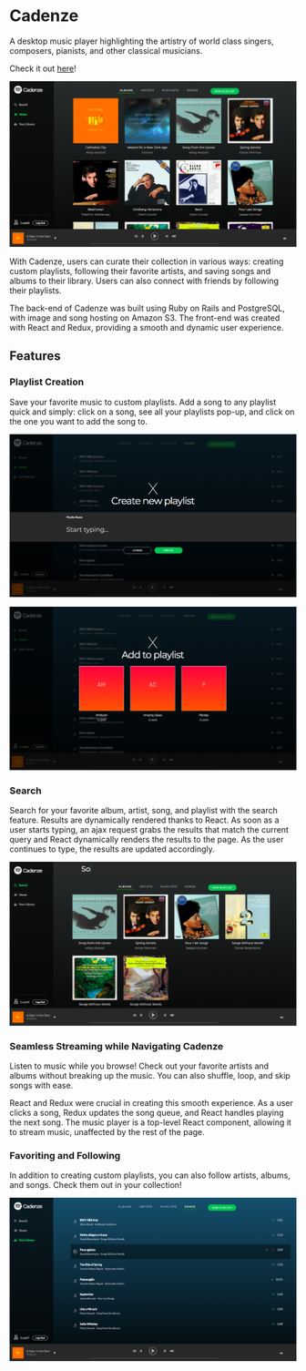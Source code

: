 # Cadenze

A desktop music player highlighting the artistry of world class singers, composers, pianists, and other classical musicians.

Check it out [here](https://cadenze.herokuapp.com/#/)!

![alt-text](https://github.com/wadecoufal/Cadenze/blob/master/DemoImage.png)



With Cadenze, users can curate their collection in various ways: creating custom playlists, following their favorite artists, and saving songs and albums to their library. Users can also connect with friends by following their playlists.

The back-end of Cadenze was built using Ruby on Rails and PostgreSQL, with image and song hosting on Amazon S3. The front-end was created with React and Redux, providing a smooth and dynamic user experience.

## Features

### Playlist Creation

Save your favorite music to custom playlists. Add a song to any playlist quick and simply: click on a song, see all your playlists pop-up, and click on the one you want to add the song to.


![alt-text](https://github.com/wadecoufal/Cadenze/blob/master/CreatePlaylistImg.png)



![alt-text](https://github.com/wadecoufal/Cadenze/blob/master/AddingToPlaylistImg.png)


### Search

Search for your favorite album, artist, song, and playlist with the search feature. Results are dynamically rendered thanks to React. As soon as a user starts typing, an ajax request grabs the results that match the current query and React dynamically renders the results to the page. As the user continues to type, the results are updated accordingly.

![alt-text](https://github.com/wadecoufal/Cadenze/blob/master/SearchImg.png)

### Seamless Streaming while Navigating Cadenze

Listen to music while you browse! Check out your favorite artists and albums without breaking up the music. You can also shuffle, loop, and skip songs with ease.

React and Redux were crucial in creating this smooth experience. As a user clicks a song, Redux updates the song queue, and React handles playing the next song. The music player is a top-level React component, allowing it to stream music, unaffected by the rest of the page.

### Favoriting and Following

In addition to creating custom playlists, you can also follow artists, albums, and songs. Check them out in your collection!

![alt-text](https://github.com/wadecoufal/Cadenze/blob/master/CollectionImg.png)
